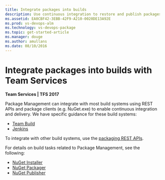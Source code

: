 ```yaml
---
title: Integrate packages into builds
description: Use continuous integration to restore and publish packages to Package Management in Visual Studio Team Services and Team Foundation Server
ms.assetid: EA0CBF42-3EBB-42F9-A210-0020DE13A92E
ms.prod: vs-devops-alm
ms.technology: vs-devops-package
ms.topic: get-started-article
ms.manager: douge
ms.author: amullans
ms.date: 08/10/2016
---
```


# Integrate packages into builds with Team Services

**Team Services | TFS 2017**

Package Management can integrate with most build systems using REST APIs and package clients (e.g. NuGet.exe) to enable continuous integration and delivery. We have specific guidance for these build systems:

* [Team Build](team-build.md)
* [Jenkins](jenkins.md)

To integrate with other build systems, use the [packaging REST APIs](../../../integrate/api/packaging/overview.md).

For details on build tasks related to Package Management, see the following:
* [NuGet Installer](../../build-release/steps/package/nuget-installer.md)
* [NuGet Packager](../../build-release/steps/package/nuget-packager.md)
* [NuGet Publisher](../../build-release/steps/package/nuget-publisher.md)

